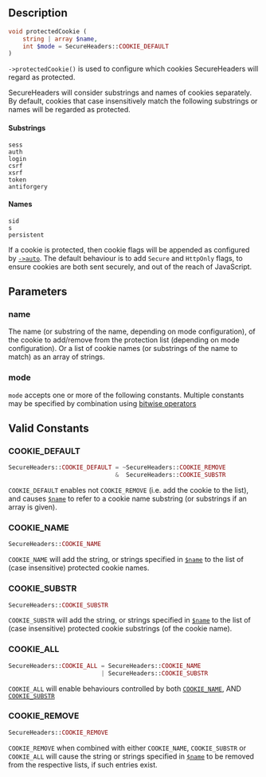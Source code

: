 ## Description
```php
void protectedCookie (
    string | array $name,
    int $mode = SecureHeaders::COOKIE_DEFAULT
)
```

`->protectedCookie()` is used to configure which cookies SecureHeaders will regard as protected.

SecureHeaders will consider substrings and names of cookies separately. By default, cookies that case insensitively match the following substrings or names will be regarded as protected.

#### Substrings
```
sess
auth
login
csrf
xsrf
token
antiforgery
```

#### Names
```
sid
s
persistent
```

If a cookie is protected, then cookie flags will be appended as configured by [`->auto`](auto). The default behaviour is to add `Secure` and `HttpOnly` flags, to ensure cookies are both sent securely, and out of the reach of JavaScript.

## Parameters
### name
The name (or substring of the name, depending on mode configuration), of the cookie to add/remove from the protection list (depending on mode configuration). Or a list of cookie names (or substrings of the name to match) as an array of strings.

### mode
`mode` accepts one or more of the following constants. Multiple constants may be specified by combination using [bitwise operators](https://secure.php.net/manual/language.operators.bitwise.php)

## Valid Constants

### COOKIE_DEFAULT
```php
SecureHeaders::COOKIE_DEFAULT = ~SecureHeaders::COOKIE_REMOVE
                              &  SecureHeaders::COOKIE_SUBSTR
```
`COOKIE_DEFAULT` enables not `COOKIE_REMOVE` (i.e. add the cookie to the list), and causes [`$name`](#name) to refer to a cookie name substring (or substrings if an array is given).

### COOKIE_NAME
```php
SecureHeaders::COOKIE_NAME
```
`COOKIE_NAME` will add the string, or strings specified in [`$name`](#name) to the list of (case insensitive) protected cookie names.

### COOKIE_SUBSTR
```php
SecureHeaders::COOKIE_SUBSTR
```
`COOKIE_SUBSTR` will add the string, or strings specified in [`$name`](#name) to the list of (case insensitive) protected cookie substrings (of the cookie name).

### COOKIE_ALL
```php
SecureHeaders::COOKIE_ALL = SecureHeaders::COOKIE_NAME
                          | SecureHeaders::COOKIE_SUBSTR
```
`COOKIE_ALL` will enable behaviours controlled by both [`COOKIE_NAME`](#COOKIE_NAME), AND [`COOKIE_SUBSTR`](#COOKIE_SUBSTR)

### COOKIE_REMOVE
```php
SecureHeaders::COOKIE_REMOVE
```
`COOKIE_REMOVE` when combined with either `COOKIE_NAME`, `COOKIE_SUBSTR` or `COOKIE_ALL` will cause the string or strings specified in [`$name`](#name) to be removed from the respective lists, if such entries exist.

